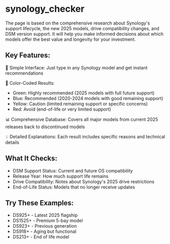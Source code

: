 # synology_checker
The page is based on the comprehensive research about Synology's support lifecycle, the new 2025 models, drive compatibility changes, and DSM version support. It will help you make informed decisions about which models offer the best value and longevity for your investment.

## Key Features:
🎯 Simple Interface: Just type in any Synology model and get instant recommendations

🚦 Color-Coded Results:
  - Green: Highly recommended (2025 models with full future support)
  - Blue: Recommended (2020-2024 models with good remaining support)
  - Yellow: Caution (limited remaining support or specific concerns)
  - Red: Avoid (end-of-life or very limited support)

📊 Comprehensive Database: Covers all major models from current 2025 releases back to discontinued models

💡 Detailed Explanations: Each result includes specific reasons and technical details

## What It Checks:
- DSM Support Status: Current and future OS compatibility
- Release Year: How much support life remains
- Drive Compatibility: Notes about Synology's 2025 drive restrictions
- End-of-Life Status: Models that no longer receive updates

## Try These Examples:
- DS925+ - Latest 2025 flagship
- DS1525+ - Premium 5-bay model
- DS923+ - Previous generation
- DS918+ - Aging but functional
- DS213+ - End of life model

